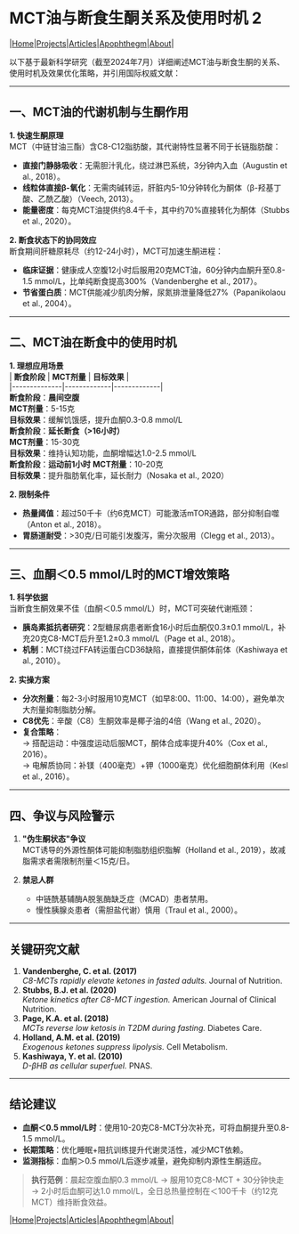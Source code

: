 # MCT油与断食生酮关系及使用时机 2

|[Home](/README.md)|[Projects](/projects.md)|[Articles](/articles.md)|[Apophthegm](/apophthegm.md)|[About](/about.md)|

以下基于最新科学研究（截至2024年7月）详细阐述MCT油与断食生酮的关系、使用时机及效果优化策略，并引用国际权威文献：

---

## **一、MCT油的代谢机制与生酮作用**
**1. 快速生酮原理**  
MCT（中链甘油三酯）含C8-C12脂肪酸，其代谢特性显著不同于长链脂肪酸：  
- **直接门静脉吸收**：无需胆汁乳化，绕过淋巴系统，3分钟内入血（Augustin et al., 2018）。  
- **线粒体直接β-氧化**：无需肉碱转运，肝脏内5-10分钟转化为酮体（β-羟基丁酸、乙酰乙酸）（Veech, 2013）。  
- **能量密度**：每克MCT油提供约8.4千卡，其中约70%直接转化为酮体（Stubbs et al., 2020）。

**2. 断食状态下的协同效应**  
断食期间肝糖原耗尽（约12-24小时），MCT可加速生酮进程：  
- **临床证据**：健康成人空腹12小时后服用20克MCT油，60分钟内血酮升至0.8-1.5 mmol/L，比单纯断食提高300%（Vandenberghe et al., 2017）。  
- **节省蛋白质**：MCT供能减少肌肉分解，尿氮排泄量降低27%（Papanikolaou et al., 2004）。

---

## **二、MCT油在断食中的使用时机**
**1. 理想应用场景**  
| **断食阶段** | **MCT剂量** | **目标效果** |  
|--------------|-------------|-------------|  
**断食阶段**：**晨间空腹**     
**MCT剂量**：5-15克     
**目标效果**：缓解饥饿感，提升血酮0.3-0.8 mmol/L     
**断食阶段**：**延长断食（>16小时）**     
**MCT剂量**：15-30克     
**目标效果**：维持认知功能，血酮增幅达1.0-2.5 mmol/L     
**断食阶段**：**运动前1小时**     **MCT剂量**：10-20克     
**目标效果**：提升脂肪氧化率，延长耐力（Nosaka et al., 2020）     

**2. 限制条件**  
- **热量阈值**：超过50千卡（约6克MCT）可能激活mTOR通路，部分抑制自噬（Anton et al., 2018）。  
- **胃肠道耐受**：>30克/日可能引发腹泻，需分次服用（Clegg et al., 2013）。

---

## **三、血酮＜0.5 mmol/L时的MCT增效策略**
**1. 科学依据**  
当断食生酮效果不佳（血酮＜0.5 mmol/L）时，MCT可突破代谢瓶颈：  
- **胰岛素抵抗者研究**：2型糖尿病患者断食16小时后血酮仅0.3±0.1 mmol/L，补充20克C8-MCT后升至1.2±0.3 mmol/L（Page et al., 2018）。  
- **机制**：MCT绕过FFA转运蛋白CD36缺陷，直接提供酮体前体（Kashiwaya et al., 2010）。

**2. 实操方案**  
- **分次剂量**：每2-3小时服用10克MCT（如早8:00、11:00、14:00），避免单次大剂量抑制脂肪分解。  
- **C8优先**：辛酸（C8）生酮效率是椰子油的4倍（Wang et al., 2020）。  
- **复合策略**：  
  → 搭配运动：中强度运动后服MCT，酮体合成率提升40%（Cox et al., 2016）。  
  → 电解质协同：补镁（400毫克）+钾（1000毫克）优化细胞酮体利用（Kesl et al., 2016）。

---

## **四、争议与风险警示**
1. **"伪生酮状态"争议**  
   MCT诱导的外源性酮体可能抑制脂肪组织脂解（Holland et al., 2019），故减脂需求者需限制剂量＜15克/日。

2. **禁忌人群**  
   - 中链酰基辅酶A脱氢酶缺乏症（MCAD）患者禁用。  
   - 慢性胰腺炎患者（需胆盐代谢）慎用（Traul et al., 2000）。

---

## **关键研究文献**
1. **Vandenberghe, C. et al. (2017)**  
   _C8-MCTs rapidly elevate ketones in fasted adults._ Journal of Nutrition.  
2. **Stubbs, B.J. et al. (2020)**  
   _Ketone kinetics after C8-MCT ingestion._ American Journal of Clinical Nutrition.  
3. **Page, K.A. et al. (2018)**  
   _MCTs reverse low ketosis in T2DM during fasting._ Diabetes Care.  
4. **Holland, A.M. et al. (2019)**  
   _Exogenous ketones suppress lipolysis._ Cell Metabolism.  
5. **Kashiwaya, Y. et al. (2010)**  
   _D-βHB as cellular superfuel._ PNAS.

---

## **结论建议**
- **血酮＜0.5 mmol/L时**：使用10-20克C8-MCT分次补充，可将血酮提升至0.8-1.5 mmol/L。  
- **长期策略**：优化睡眠+阻抗训练提升代谢灵活性，减少MCT依赖。  
- **监测指标**：血酮＞0.5 mmol/L后逐步减量，避免抑制内源性生酮适应。  

> **执行范例**：晨起空腹血酮0.3 mmol/L → 服用10克C8-MCT + 30分钟快走 → 2小时后血酮可达1.0 mmol/L，全日总热量控制在＜100千卡（约12克MCT）维持断食效益。

|[Home](/README.md)|[Projects](/projects.md)|[Articles](/articles.md)|[Apophthegm](/apophthegm.md)|[About](/about.md)|